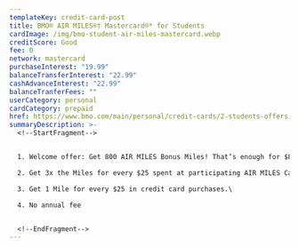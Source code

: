 ```yaml
---
templateKey: credit-card-post
title: BMO® AIR MILES®† Mastercard®* for Students
cardImage: /img/bmo-student-air-miles-mastercard.webp
creditScore: Good
fee: 0
network: mastercard
purchaseInterest: "19.99"
balanceTransferInterest: "22.99"
cashAdvanceInterest: "22.99"
balanceTranferFees: ""
userCategory: personal
cardCategory: prepaid
href: https://www.bmo.com/main/personal/credit-cards/2-students-offers
summaryDescription: >-
  <!--StartFragment-->


  1. Welcome offer: Get 800 AIR MILES Bonus Miles! That’s enough for $80 towards purchases with AIR MILES Cash.\

  2. Get 3x the Miles for every $25 spent at participating AIR MILES Cash Reward Partners.\

  3. Get 1 Mile for every $25 in credit card purchases.\

  4. No annual fee


  <!--EndFragment-->
---
```


